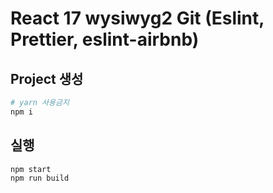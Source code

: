# React 17 wysiwyg2 Git (Eslint, Prettier, eslint-airbnb)

## Project 생성

```bash
# yarn 사용금지
npm i
```

## 실행

```bash
npm start
npm run build
```